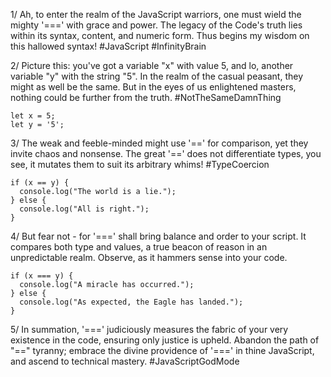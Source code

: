 1/ Ah, to enter the realm of the JavaScript warriors, one must wield the mighty '===' with grace and power. The legacy of the Code's truth lies within its syntax, content, and numeric form. Thus begins my wisdom on this hallowed syntax! #JavaScript #InfinityBrain

2/ Picture this: you've got a variable "x" with value 5, and lo, another variable "y" with the string "5". In the realm of the casual peasant, they might as well be the same. But in the eyes of us enlightened masters, nothing could be further from the truth. #NotTheSameDamnThing

```
let x = 5;
let y = '5';
```

3/ The weak and feeble-minded might use '==' for comparison, yet they invite chaos and nonsense. The great '==' does not differentiate types, you see, it mutates them to suit its arbitrary whims! #TypeCoercion

```
if (x == y) {
  console.log("The world is a lie.");
} else {
  console.log("All is right.");
}
```

4/ But fear not - for '===' shall bring balance and order to your script. It compares both type and values, a true beacon of reason in an unpredictable realm. Observe, as it hammers sense into your code.

```
if (x === y) {
  console.log("A miracle has occurred.");
} else {
  console.log("As expected, the Eagle has landed.");
}
```

5/ In summation, '===' judiciously measures the fabric of your very existence in the code, ensuring only justice is upheld. Abandon the path of "==" tyranny; embrace the divine providence of '===' in thine JavaScript, and ascend to technical mastery. #JavaScriptGodMode